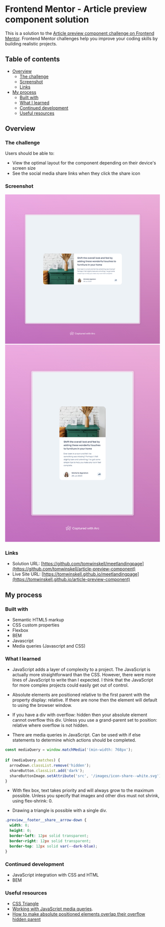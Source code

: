 # Frontend Mentor - Article preview component solution

This is a solution to the [Article preview component challenge on Frontend Mentor](https://www.frontendmentor.io/challenges/article-preview-component-dYBN_pYFT). Frontend Mentor challenges help you improve your coding skills by building realistic projects.

## Table of contents

- [Overview](#overview)
  - [The challenge](#the-challenge)
  - [Screenshot](#screenshot)
  - [Links](#links)
- [My process](#my-process)
  - [Built with](#built-with)
  - [What I learned](#what-i-learned)
  - [Continued development](#continued-development)
  - [Useful resources](#useful-resources)

## Overview

### The challenge

Users should be able to:

- View the optimal layout for the component depending on their device's screen size
- See the social media share links when they click the share icon

### Screenshot

![screenshot-desktop](https://github.com/tomwinskell/article-preview-component/blob/main/Frontend%20Mentor%20_%20Article%20preview%20component%20%C2%B7%2011.07am%20%C2%B7%2011-04.jpeg?raw=true)
![screenshot-tablet](https://github.com/tomwinskell/article-preview-component/blob/main/Frontend%20Mentor%20_%20Article%20preview%20component.jpeg?raw=true)

### Links

- Solution URL: [https://github.com/tomwinskell/meetlandingpage](https://github.com/tomwinskell/article-preview-component)
- Live Site URL: [https://tomwinskell.github.io/meetlandingpage](https://tomwinskell.github.io/article-preview-component)

## My process

### Built with

- Semantic HTML5 markup
- CSS custom properties
- Flexbox
- BEM
- Javascript
- Media queries (Javascript and CSS)

### What I learned

- JavaScript adds a layer of complexity to a project. The JavaScript is actually more straightforward than the CSS. However, there were more lines of JavaScript to write than I expected. I think that the JavaScript for more complex projects could easily get out of control.

- Absolute elements are positioned relative to the first parent with the property display: relative. If there are none then the element will default to using the browser window.

- If you have a div with overflow: hidden then your absolute element cannot overflow this div. Unless you use a grand-parent set to position: relative where overflow is not hidden.

- There are media queries in JavaScript. Can be used with if else statements to determine which actions should be completed.

```js
const mediaQuery = window.matchMedia('(min-width: 768px');

if (mediaQuery.matches) {
  arrowDown.classList.remove('hidden');
  shareButton.classList.add('dark');
  shareButtonImage.setAttribute('src', '/images/icon-share--white.svg');
}
```

- With flex box, text takes priority and will always grow to the maximum possible. Unless you specify that imagex and other divs must not shrink, using flex-shrink: 0.

- Drawing a triangle is possible with a single div.

```css
.preview__footer__share__arrow-down {
  width: 0;
  height: 0;
  border-left: 12px solid transparent;
  border-right: 12px solid transparent;
  border-top: 12px solid var(--dark-blue);
}
```

### Continued development

- JavaScript integration with CSS and HTML
- BEM

### Useful resources

- [CSS Triangle](https://css-tricks.com/snippets/css/css-triangle/)
- [Working with JavaScript media queries](https://css-tricks.com/working-with-javascript-media-queries/).
- [How to make absolute positioned elements overlap their overflow hidden parent](https://front-back.com/how-to-make-absolute-positioned-elements-overlap-their-overflow-hidden-parent/)
